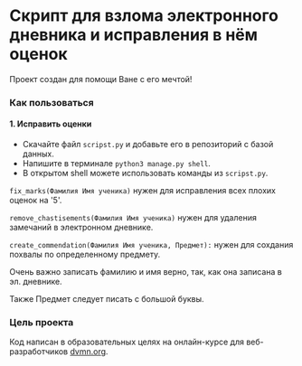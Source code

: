 # Скрипт для взлома электронного дневника и исправления в нём оценок

Проект создан для помощи Ване с его мечтой!

### Как пользоваться


#### 1. Исправить оценки


* Скачайте файл `scripst.py` и добавьте его в репозиторий с базой данных.
* Напишите в терминале ```python3 manage.py shell```.
* В открытом shell можете использовать команды из `scripst.py`.

```fix_marks(Фамилия Имя ученика)``` нужен для исправления всех плохих оценок на '5'.


```remove_chastisements(Фамилия Имя ученика)``` нужен для удаления замечаний в электронном дневнике.

```create_commendation(Фамилия Имя ученика, Предмет):``` нужен для сохдания похвалы по определенному предмету.

Очень важно записать фамилию и имя верно, так, как она записана в эл. дневнике.

Также Предмет следует писать с большой буквы.


### Цель проекта

Код написан в образовательных целях на онлайн-курсе для веб-разработчиков [dvmn.org](https://dvmn.org/).